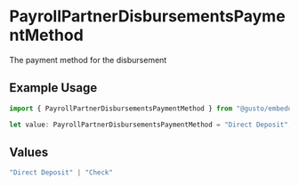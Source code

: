 # PayrollPartnerDisbursementsPaymentMethod

The payment method for the disbursement

## Example Usage

```typescript
import { PayrollPartnerDisbursementsPaymentMethod } from "@gusto/embedded-api/models/components/payrollpartnerdisbursements.js";

let value: PayrollPartnerDisbursementsPaymentMethod = "Direct Deposit";
```

## Values

```typescript
"Direct Deposit" | "Check"
```